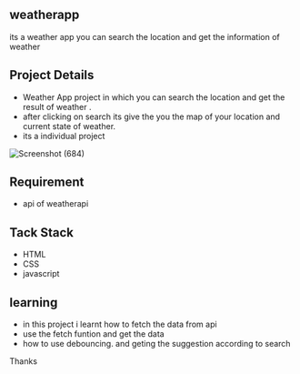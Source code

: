 ## weatherapp
its a weather app you can search the location and get the information of weather 


## Project Details
- Weather App project in which you can search the location and get the result of weather .
- after clicking on search its give the you the map of your location and current  state of weather.
-  its a individual project 


![Screenshot (684)](https://user-images.githubusercontent.com/105913828/191725440-98c78df2-19bb-428f-bdde-ac801df562fa.png)





## Requirement
- api of weatherapi


## Tack Stack
- HTML
- CSS
- javascript

## learning
- in this project i learnt how to fetch the data from api
- use the fetch funtion and get the data
- how to use debouncing. and geting the suggestion according to search 

Thanks
